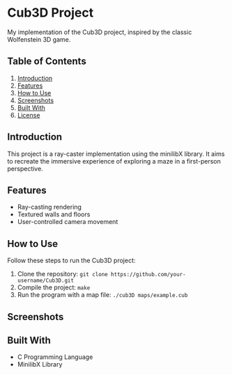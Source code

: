 
<h1>Cub3D Project</h1>
<p>My implementation of the Cub3D project, inspired by the classic Wolfenstein 3D game.</p>

<h2>Table of Contents</h2>
<ol>
    <li><a href="#introduction">Introduction</a></li>
    <li><a href="#features">Features</a></li>
    <li><a href="#how-to-use">How to Use</a></li>
    <li><a href="#screenshots">Screenshots</a></li>
    <li><a href="#built-with">Built With</a></li>
    <li><a href="#license">License</a></li>
</ol>

<h2 id="introduction">Introduction</h2>
<p>This project is a ray-caster implementation using the minilibX library. It aims to recreate the immersive experience of exploring a maze in a first-person perspective.</p>

<h2 id="features">Features</h2>
<ul>
    <li>Ray-casting rendering</li>
    <li>Textured walls and floors</li>
    <li>User-controlled camera movement</li>
    <!-- Add more features based on your implementation -->
</ul>

<h2 id="how-to-use">How to Use</h2>
<p>Follow these steps to run the Cub3D project:</p>
<ol>
    <li>Clone the repository: <code>git clone https://github.com/your-username/Cub3D.git</code></li>
    <li>Compile the project: <code>make</code></li>
    <li>Run the program with a map file: <code>./cub3D maps/example.cub</code></li>
</ol>

<h2 id="screenshots">Screenshots</h2>
<!-- Add screenshots or images showcasing your project -->

<h2 id="built-with">Built With</h2>
<ul>
    <li>C Programming Language</li>
    <li>MinilibX Library</li>
</ul>
